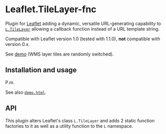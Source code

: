 # Leaflet.TileLayer-fnc

Plugin for [Leaflet](http://leafletjs.com) adding a dynamic, versatile URL-generating capability to [`L.TileLayer`](http://leafletjs.com/reference-1.1.0.html#tilelayer) allowing a callback function instead of a URL template string.

Compatible with Leaflet version 1.0 (tested with 1.1.0), **not** compatible with version 0.x.

See [demo](https://kluizeberg.github.io/Leaflet.TileLayer-fnc/demo.html) (WMS layer tiles are randomly switched).

## Installation and usage

P.m.

See also [`demo.html`](demo.html).
## API

This plugin alters Leaflet's class `L.TileLayer` and adds 2 static function factories to it as well as a utility function to the `L` namespace.
